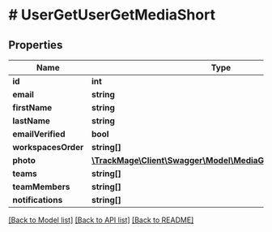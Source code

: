 # # UserGetUserGetMediaShort

## Properties

Name | Type | Description | Notes
------------ | ------------- | ------------- | -------------
**id** | **int** |  | [optional] 
**email** | **string** |  | [optional] 
**firstName** | **string** |  | 
**lastName** | **string** |  | 
**emailVerified** | **bool** |  | [optional] 
**workspacesOrder** | **string[]** |  | [optional] 
**photo** | [**\TrackMage\Client\Swagger\Model\MediaGetUserGetMediaShort**](MediaGetUserGetMediaShort.md) |  | [optional] 
**teams** | **string[]** |  | [optional] 
**teamMembers** | **string[]** |  | [optional] 
**notifications** | **string[]** |  | [optional] 

[[Back to Model list]](../../README.md#documentation-for-models) [[Back to API list]](../../README.md#documentation-for-api-endpoints) [[Back to README]](../../README.md)


